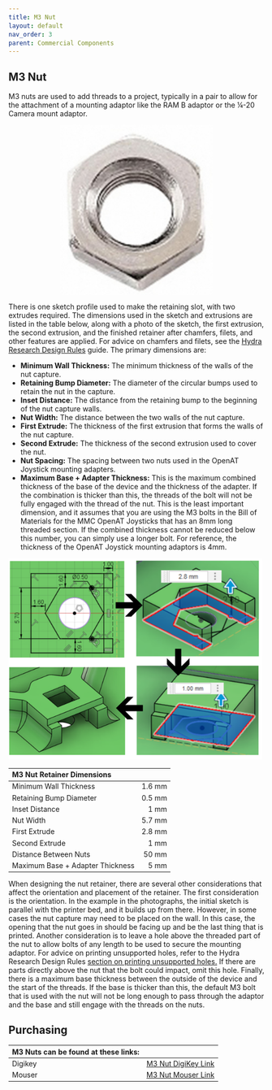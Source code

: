 ```yaml
---
title: M3 Nut
layout: default
nav_order: 3
parent: Commercial Components
---
```


## M3 Nut

M3 nuts are used to add threads to a project, typically in a pair to allow for the attachment of a mounting adaptor like the RAM B adaptor or the ¼-20 Camera mount adaptor.

<img src="Photos/M3_Nut/M3_Nut_IMG1.png" width="300" style="display: block; margin: 0 auto" alt="a picture of an M3 nut">

There is one sketch profile used to make the retaining slot, with two extrudes required. The dimensions used in the sketch and extrusions are listed in the table below, along with a photo of the sketch, the first extrusion, the second extrusion, and the finished retainer after chamfers, filets, and other features are applied. For advice on chamfers and filets, see the [Hydra Research Design Rules](https://www.hydraresearch3d.com/design-rules) guide. The primary dimensions are:

- **Minimum Wall Thickness:** The minimum thickness of the walls of the nut capture.
- **Retaining Bump Diameter:** The diameter of the circular bumps used to retain the nut in the capture.
- **Inset Distance:** The distance from the retaining bump to the beginning of the nut capture walls.
- **Nut Width:** The distance between the two walls of the nut capture.
- **First Extrude:** The thickness of the first extrusion that forms the walls of the nut capture.
- **Second Extrude:** The thickness of the second extrusion used to cover the nut.
- **Nut Spacing:** The spacing between two nuts used in the OpenAT Joystick mounting adapters.
- **Maximum Base + Adapter Thickness:** This is the maximum combined thickness of the base of the device and the thickness of the adapter. If the combination is thicker than this, the threads of the bolt will not be fully engaged with the thread of the nut. This is the least important dimension, and it assumes that you are using the M3 bolts in the Bill of Materials for the MMC OpenAT Joysticks that has an 8mm long threaded section. If the combined thickness cannot be reduced below this number, you can simply use a longer bolt. For reference, the thickness of the OpenAT Joystick mounting adaptors is 4mm.

<img src="Photos/M3_Nut/M3_Nut_IMG2.png" width="500" alt="A flowchart of the creation of a mounting slot for an M3 nut. The first image is the sketch used, the second image is the first extrude of the walls, the third image is the extrude of the top, and the final image is the final slot after chamfers and filets have been applied.">

| **M3 Nut Retainer Dimensions** |     |
| :--------------------- | -----: | 
| Minimum Wall Thickness | 1.6 mm |
| Retaining Bump Diameter | 0.5 mm |
| Inset Distance | 1 mm |
| Nut Width | 5.7 mm |
| First Extrude | 2.8 mm |
| Second Extrude | 1 mm |
| Distance Between Nuts | 50 mm |
| Maximum Base + Adapter Thickness | 5 mm |

When designing the nut retainer, there are several other considerations that affect the orientation and placement of the retainer. The first consideration is the orientation. In the example in the photographs, the initial sketch is parallel with the printer bed, and it builds up from there. However, in some cases the nut capture may need to be placed on the wall. In this case, the opening that the nut goes in should be facing up and be the last thing that is printed. Another consideration is to leave a hole above the threaded part of the nut to allow bolts of any length to be used to secure the mounting adaptor. For advice on printing unsupported holes, refer to the Hydra Research Design Rules [section on printing unsupported holes.](https://www.hydraresearch3d.com/design-rules#unsupported-holes) If there are parts directly above the nut that the bolt could impact, omit this hole. Finally, there is a maximum base thickness between the outside of the device and the start of the threads. If the base is thicker than this, the default M3 bolt that is used with the nut will not be long enough to pass through the adaptor and the base and still engage with the threads on the nuts.


## Purchasing

 | **M3 Nuts can be found at these links:** |        |
| :--------------------- | -----: | 
| Digikey     | [M3 Nut DigiKey Link](https://www.digikey.ca/en/products/detail/keystone-electronics/4708/4499301)|
| Mouser | [M3 Nut Mouser Link](https://www.mouser.ca/ProductDetail/Keystone-Electronics/4708?qs=wOxb8XianXjGbgegRl0S9Q%3D%3D) |
